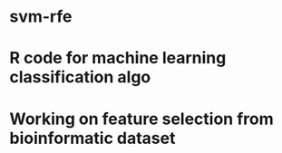 # svm-rfe
# R code for machine learning classification algo
# Working on feature selection from bioinformatic dataset
#
